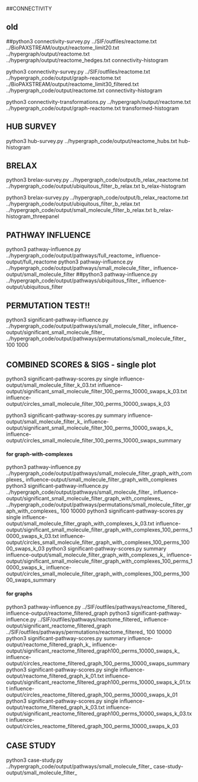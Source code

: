 ##CONNECTIVITY
## old
##python3 connectivity-survey.py ../SIF/outfiles/reactome.txt ../BioPAXSTREAM/output/reactome_limit20.txt ../hypergraph/output/reactome.txt ../hypergraph/output/reactome_hedges.txt connectivity-histogram

python3 connectivity-survey.py ../SIF/outfiles/reactome.txt ../hypergraph_code/output/graph-reactome.txt ../BioPAXSTREAM/output/reactome_limit30_filtered.txt ../hypergraph_code/output/reactome.txt connectivity-histogram

python3 connectivity-transformations.py ../hypergraph/output/reactome.txt ../hypergraph_code/output/graph-reactome.txt transformed-histogram

## HUB SURVEY
python3 hub-survey.py ../hypergraph_code/output/reactome_hubs.txt hub-histogram

## BRELAX
python3 brelax-survey.py ../hypergraph_code/output/b_relax_reactome.txt  ../hypergraph_code/output/ubiquitous_filter_b_relax.txt b_relax-histogram

python3 brelax-survey.py ../hypergraph_code/output/b_relax_reactome.txt  ../hypergraph_code/output/ubiquitous_filter_b_relax.txt ../hypergraph_code/output/small_molecule_filter_b_relax.txt b_relax-histogram_threepanel

## PATHWAY INFLUENCE
python3 pathway-influence.py ../hypergraph_code/output/pathways/full_reactome_ influence-output/full_reactome
python3 pathway-influence.py ../hypergraph_code/output/pathways/small_molecule_filter_ influence-output/small_molecule_filter
##python3 pathway-influence.py ../hypergraph_code/output/pathways/ubiquitous_filter_ influence-output/ubiquitous_filter

## PERMUTATION TEST!!
python3 significant-pathway-influence.py ../hypergraph_code/output/pathways/small_molecule_filter_ influence-output/significant_small_molecule_filter_ ../hypergraph_code/output/pathways/permutations/small_molecule_filter_ 100 1000

######
## COMBINED SCORES & SIGS - single plot
python3 significant-pathway-scores.py single influence-output/small_molecule_filter_k_03.txt influence-output/significant_small_molecule_filter_100_perms_10000_swaps_k_03.txt influence-output/circles_small_molecule_filter_100_perms_10000_swaps_k_03

python3 significant-pathway-scores.py summary influence-output/small_molecule_filter_k_ influence-output/significant_small_molecule_filter_100_perms_10000_swaps_k_ influence-output/circles_small_molecule_filter_100_perms_10000_swaps_summary

#### for graph-with-complexes
python3 pathway-influence.py ../hypergraph_code/output/pathways/small_molecule_filter_graph_with_complexes_ influence-output/small_molecule_filter_graph_with_complexes
python3 significant-pathway-influence.py ../hypergraph_code/output/pathways/small_molecule_filter_ influence-output/significant_small_molecule_filter_graph_with_complexes_ ../hypergraph_code/output/pathways/permutations/small_molecule_filter_graph_with_complexes_ 100 10000
python3 significant-pathway-scores.py single influence-output/small_molecule_filter_graph_with_complexes_k_03.txt influence-output/significant_small_molecule_filter_graph_with_complexes_100_perms_10000_swaps_k_03.txt influence-output/circles_small_molecule_filter_graph_with_complexes_100_perms_10000_swaps_k_03
python3 significant-pathway-scores.py summary influence-output/small_molecule_filter_graph_with_complexes_k_ influence-output/significant_small_molecule_filter_graph_with_complexes_100_perms_10000_swaps_k_ influence-output/circles_small_molecule_filter_graph_with_complexes_100_perms_10000_swaps_summary


#### for graphs
python3 pathway-influence.py ../SIF/outfiles/pathways/reactome_filtered_ influence-output/reactome_filtered_graph
python3 significant-pathway-influence.py ../SIF/outfiles/pathways/reactome_filtered_ influence-output/significant_reactome_filtered_graph ../SIF/outfiles/pathways/permutations/reactome_filtered_ 100 10000
python3 significant-pathway-scores.py summary influence-output/reactome_filtered_graph_k_ influence-output/significant_reactome_filtered_graph100_perms_10000_swaps_k_ influence-output/circles_reactome_filtered_graph_100_perms_10000_swaps_summary
python3 significant-pathway-scores.py single influence-output/reactome_filtered_graph_k_01.txt influence-output/significant_reactome_filtered_graph100_perms_10000_swaps_k_01.txt influence-output/circles_reactome_filtered_graph_100_perms_10000_swaps_k_01
python3 significant-pathway-scores.py single influence-output/reactome_filtered_graph_k_03.txt influence-output/significant_reactome_filtered_graph100_perms_10000_swaps_k_03.txt influence-output/circles_reactome_filtered_graph_100_perms_10000_swaps_k_03

######

## CASE STUDY
python3 case-study.py ../hypergraph_code/output/pathways/small_molecule_filter_ case-study-output/small_molecule_filter_
